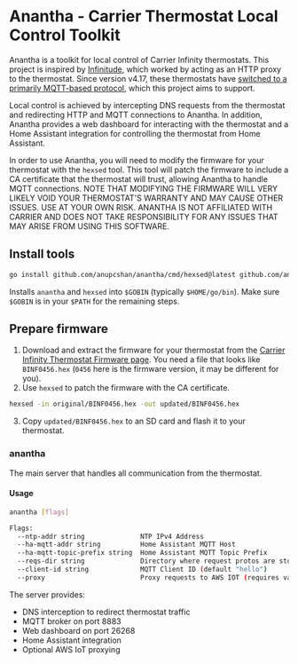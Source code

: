 # Anantha - Carrier Thermostat Local Control Toolkit

Anantha is a toolkit for local control of Carrier Infinity thermostats. This project is inspired by [Infinitude](https://github.com/nebulous/infinitude), which worked by acting as an HTTP proxy to the thermostat. Since version v4.17, these thermostats have [switched to a primarily MQTT-based protocol](https://github.com/nebulous/infinitude/issues/148), which this project aims to support.

Local control is achieved by intercepting DNS requests from the thermostat and redirecting HTTP and MQTT connections to Anantha. In addition, Anantha provides a web dashboard for interacting with the thermostat and a Home Assistant integration for controlling the thermostat from Home Assistant.

In order to use Anantha, you will need to modify the firmware for your thermostat with the `hexsed` tool. This tool will patch the firmware to include a CA certificate that the thermostat will trust, allowing Anantha to handle MQTT connections. NOTE THAT MODIFYING THE FIRMWARE WILL VERY LIKELY VOID YOUR THERMOSTAT'S WARRANTY AND MAY CAUSE OTHER ISSUES. USE AT YOUR OWN RISK. ANANTHA IS NOT AFFILIATED WITH CARRIER AND DOES NOT TAKE RESPONSIBILITY FOR ANY ISSUES THAT MAY ARISE FROM USING THIS SOFTWARE.

## Install tools

```bash
go install github.com/anupcshan/anantha/cmd/hexsed@latest github.com/anupcshan/anantha/cmd/anantha@latest
```

Installs `anantha` and `hexsed` into `$GOBIN` (typically `$HOME/go/bin`). Make sure `$GOBIN` is in your `$PATH` for the remaining steps.

## Prepare firmware
1. Download and extract the firmware for your thermostat from the [Carrier Infinity Thermostat Firmware page](https://www.myinfinitytouch.carrier.com/Infinity/Downloads). You need a file that looks like `BINF0456.hex` (`0456` here is the firmware version, it may be different for you).
2. Use `hexsed` to patch the firmware with the CA certificate.
```bash
hexsed -in original/BINF0456.hex -out updated/BINF0456.hex
```
3. Copy `updated/BINF0456.hex` to an SD card and flash it to your thermostat.

### anantha

The main server that handles all communication from the thermostat.

#### Usage

```bash
anantha [flags]

Flags:
  --ntp-addr string              NTP IPv4 Address
  --ha-mqtt-addr string          Home Assistant MQTT Host
  --ha-mqtt-topic-prefix string  Home Assistant MQTT Topic Prefix
  --reqs-dir string              Directory where request protos are stored (default "$HOME/.anantha/protos")
  --client-id string             MQTT Client ID (default "hello")
  --proxy                        Proxy requests to AWS IOT (requires valid client certificate)
```

The server provides:
- DNS interception to redirect thermostat traffic
- MQTT broker on port 8883
- Web dashboard on port 26268
- Home Assistant integration
- Optional AWS IoT proxying